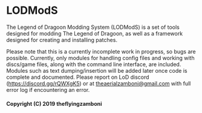 # LODModS
The Legend of Dragoon Modding System (LODModS) is a set of tools designed for modding The Legend of Dragoon, as well as a framework designed for creating and installing patches.

Please note that this is a currently incomplete work in progress, so bugs are possible. Currently, only modules for handling config files and working with discs/game files, along with the command line interface, are included. Modules such as text dumping/insertion will be added later once code is complete and documented. Please report on LoD discord (https://discord.gg/rQWXgK5) or at theaerialzamboni@gmail.com with full error log if encountering an error.

#### Copyright (C) 2019 theflyingzamboni
